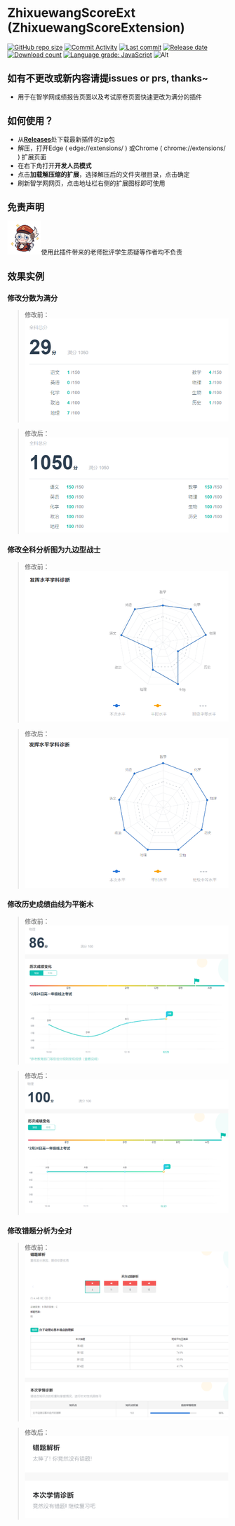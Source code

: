 # ZhixuewangScoreExt (ZhixuewangScoreExtension)
[![GitHub repo size](https://img.shields.io/github/repo-size/aquamarine5/ZhixuewangScoreExt)](https://github.com/aquamarine5/ZhixuewangScoreExt)
[![Commit Activity](https://img.shields.io/github/commit-activity/m/aquamarine5/ZhixuewangScoreExt)]()
[![Last commit](https://img.shields.io/github/last-commit/aquamarine5/ZhixuewangScoreExt)]()
[![Release date](https://img.shields.io/github/release-date-pre/aquamarine5/ZhixuewangScoreExt)]()
[![Download count](https://img.shields.io/github/downloads/aquamarine5/ZhixuewangScoreExt/total)]()
[![Language grade: JavaScript](https://img.shields.io/lgtm/grade/javascript/g/aquamarine5/ZhixuewangScoreExt.svg?logo=lgtm&logoWidth=18)](https://lgtm.com/projects/g/aquamarine5/ZhixuewangScoreExt/context:javascript)
![Alt](https://repobeats.axiom.co/api/embed/55b0946e57e5680f4a865aeb6f1b25f7e55d600e.svg "Repobeats analytics image")  
## **如有不更改或新内容请提issues or prs, thanks~**
- 用于在智学网成绩报告页面以及考试原卷页面快速更改为满分的插件
## 如何使用？
- 从[**Releases**](https://github.com/aquamarine5/ZhixuewangScoreExt/releases)处下载最新插件的zip包
- 解压，打开Edge ( edge://extensions/ ) 或Chrome ( chrome://extensions/ ) 扩展页面
- 在右下角打开**开发人员模式**
- 点击**加载解压缩的扩展**，选择解压后的文件夹根目录，点击确定
- 刷新智学网网页，点击地址栏右侧的扩展图标即可使用
## 免责声明
<img src="README_images/klee_emoji.png" width="77" alt="rickroll">使用此插件带来的老师批评学生质疑等作者均不负责
## 效果实例
### 修改分数为满分
> 修改前：
> [![previous_score](README_images/previous_score.png)]()

> 修改后：
> [![changed_score](README_images/changed_score.png)]()
### 修改全科分析图为九边型战士
> 修改前：
> [![previous_analysis](README_images/previous_analysis.png)]()

> 修改后：
> [![changed_analysis](README_images/changed_analysis.png)]()
### 修改历史成绩曲线为平衡木
> 修改前：
> [![previous_scorerank](README_images/previous_scoreRank.png)]()

> 修改后：
> [![changed_scorerank](README_images/changed_scoreRank.png)]()
### 修改错题分析为全对
> 修改前：
> [![previous_error](README_images/previous_error.png)]()

> 修改后：  
> [![changed_error](README_images/changed_error.png)]()
